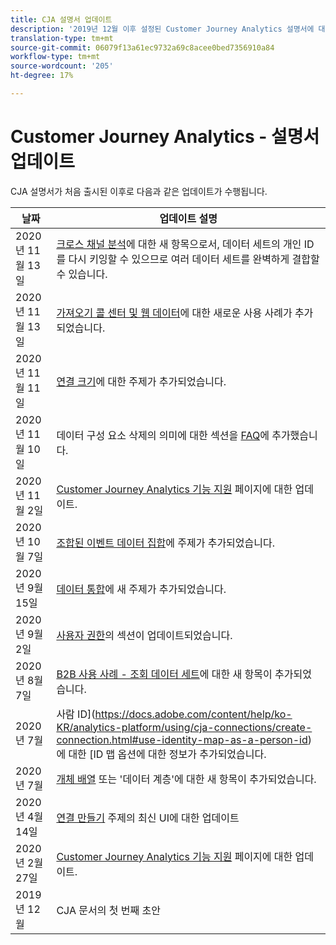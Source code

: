 ```yaml
---
title: CJA 설명서 업데이트
description: '2019년 12월 이후 설정된 Customer Journey Analytics 설명서에 대한 컨텐츠 업데이트를 나열합니다. '
translation-type: tm+mt
source-git-commit: 06079f13a61ec9732a69c8acee0bed7356910a84
workflow-type: tm+mt
source-wordcount: '205'
ht-degree: 17%

---
```



# Customer Journey Analytics - 설명서 업데이트

CJA 설명서가 처음 출시된 이후로 다음과 같은 업데이트가 수행됩니다.

| 날짜 | 업데이트 설명 |
| --- | --- |
| 2020년 11월 13일 | [크로스 채널 분석](/help/connections/cca/overview.md)에 대한 새 항목으로서, 데이터 세트의 개인 ID를 다시 키잉할 수 있으므로 여러 데이터 세트를 완벽하게 결합할 수 있습니다. |
| 2020년 11월 13일 | [가져오기 콜 센터 및 웹 데이터](/help/use-cases/call-center.md)에 대한 새로운 사용 사례가 추가되었습니다. |
| 2020년 11월 11일 | [연결 크기](/help/connections/estimate-connection-size.md)에 대한 주제가 추가되었습니다. |
| 2020년 11월 10일 | 데이터 구성 요소 삭제의 의미에 대한 섹션을 [FAQ](/help/getting-started/cja-faq.md)에 추가했습니다. |
| 2020년 11월 2일 | [Customer Journey Analytics 기능 지원](/help/getting-started/cja-aa.md) 페이지에 대한 업데이트. |
| 2020년 10월 7일 | [조합된 이벤트 데이터 집합](/help/connections/combined-dataset.md)에 주제가 추가되었습니다. |
| 2020년 9월 15일 | [데이터 통합](/help/use-cases/data-ingestion.md)에 새 주제가 추가되었습니다. |
| 2020년 9월 2일 | [사용자 권한](https://docs.adobe.com/content/help/ko-KR/analytics-platform/using/cja-overview/cja-overview.html#user-access-permissions)의 섹션이 업데이트되었습니다. |
| 2020년 8월 7일 | [B2B 사용 사례 - 조회 데이터 세트](/help/use-cases/b2b.md)에 대한 새 항목이 추가되었습니다. |
| 2020년 7월 | 사람 ID](https://docs.adobe.com/content/help/ko-KR/analytics-platform/using/cja-connections/create-connection.html#use-identity-map-as-a-person-id)에 대한 [ID 맵 옵션에 대한 정보가 추가되었습니다. |
| 2020년 7월 | [개체 배열](/help/use-cases/object-arrays.md) 또는 &#39;데이터 계층&#39;에 대한 새 항목이 추가되었습니다. |
| 2020년 4월 14일 | [연결 만들기](/help/connections/create-connection.md) 주제의 최신 UI에 대한 업데이트 |
| 2020년 2월 27일 | [Customer Journey Analytics 기능 지원](/help/getting-started/cja-aa.md) 페이지에 대한 업데이트. |
| 2019년 12월 | CJA 문서의 첫 번째 초안 |
